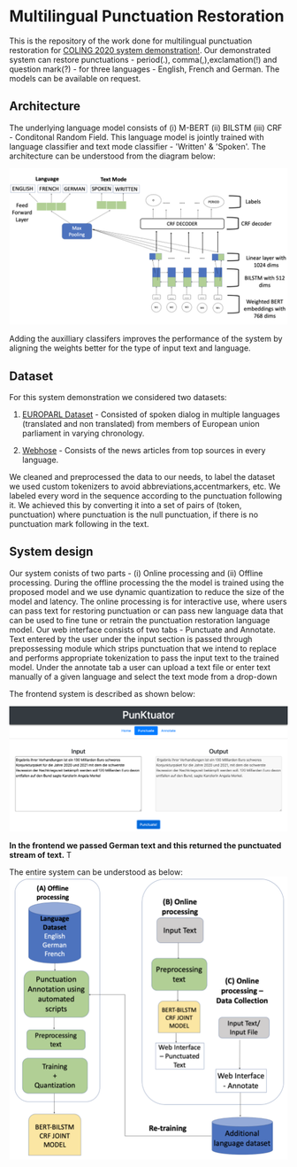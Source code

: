 # Multilingual Punctuation Restoration


This is the repository of the work done for multilingual punctuation restoration for [COLING 2020 system demonstration!](https://coling2020.org/pages/call_for_demos.html). Our demonstrated system can restore punctuations - period(.), comma(,),exclamation(!) and question mark(?) - for three languages - English, French and German. The models can be available on request.

## Architecture
The underlying language model consists of  (i) M-BERT (ii) BILSTM (iii) CRF - Conditonal Random Field. This language model is jointly trained with language classifier and text mode classifier - 'Written' & 'Spoken'. The architecture can be understood from the diagram below:

![BERT_ARCHITECTURE](https://github.com/VarnithChordia/Multlingual_Punctuation_restoration/blob/master/BERTBILSTMCRFJOINT_6.png)

Adding the auxilliary classifers improves the performance of the system by aligning the weights better for the type of input text and language. 

## Dataset
For this system demonstration we considered two datasets:

1. [EUROPARL Dataset](https://www.statmt.org/europarl/) - Consisted of spoken dialog in multiple languages (translated and non translated) from members of European union parliament in varying chronology.

2. [Webhose](https://webhose.io/?utm_medium=CPC&utm_source=Google&utm_campaign=1200517_WD-Brand-campaign-global&gclid=CjwKCAjw1ej5BRBhEiwAfHyh1Oo_F73bFNOihGRVFEw0dzwyfxqWhZoj5Vw4kjlbFN3GX2-YVcBmiBoC-vkQAvD_BwE) - Consists of the news articles from top sources in every language.

We cleaned and preprocessed the data to our needs, to label the dataset we used custom tokenizers  to avoid abbreviations,accentmarkers, etc.  We labeled every word in the sequence according to the punctuation following it. We achieved this by converting it into a set of pairs of (token, punctuation) where punctuation is the null punctuation, if there is no punctuation mark following in the text.


## System design
Our system conists of two parts - (i) Online processing and (ii) Offline processing. During the offline processing the the model is trained using the proposed model and we use dynamic quantization to reduce the size of the model and latency. The online processing is for interactive use, where users can pass text for restoring punctuation or can pass new language data that can be used to fine tune or retrain the punctuation restoration language model. Our web interface consists of two tabs - Punctuate and Annotate. Text entered by the user under the input section is passed through prepossessing module which strips punctuation that we intend to replace and performs appropriate tokenization to pass the input text to the trained model. Under the annotate tab a user can upload a text file or enter text manually of a given language and select the text mode from a drop-down

The frontend system is described as shown below:

![frontend_design](https://github.com/VarnithChordia/Multlingual_Punctuation_restoration/blob/master/Front_end.png)

**In the frontend we passed German text and this returned the punctuated stream of text.** T


The  entire system can be understood as below:
![System_design](https://github.com/VarnithChordia/Multlingual_Punctuation_restoration/blob/master/SYSTEM_DESIGN_2.png)




